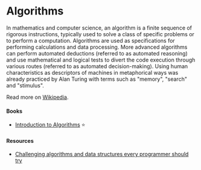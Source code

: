 # Algorithms

In mathematics and computer science, an algorithm is a finite sequence of rigorous instructions, typically used to solve a class of specific problems or to perform a computation. Algorithms are used as specifications for performing calculations and data processing. More advanced algorithms can perform automated deductions (referred to as automated reasoning) and use mathematical and logical tests to divert the code execution through various routes (referred to as automated decision-making). Using human characteristics as descriptors of machines in metaphorical ways was already practiced by Alan Turing with terms such as "memory", "search" and "stimulus".

Read more on [Wikipedia](https://en.wikipedia.org/wiki/Algorithm).

#### Books
- [Introduction to Algorithms](https://www.amazon.com/dp/0262033844) ⭐

#### Resources
- [Challenging algorithms and data structures every programmer should try](https://austinhenley.com/blog/challengingalgorithms.html)

